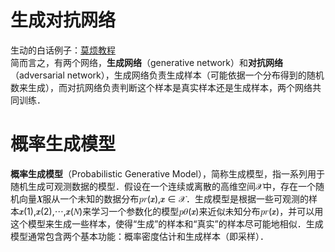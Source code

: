 # 生成对抗网络

生动的白话例子：[莫烦教程](https://mofanpy.com/tutorials/machine-learning/torch/intro-GAN/)  
简而言之，有两个网络，**生成网络**（generative network）和**对抗网络**（adversarial network），生成网络负责生成样本（可能依据一个分布得到的随机数来生成），而对抗网络负责判断这个样本是真实样本还是生成样本，两个网络共同训练．  

# 概率生成模型

**概率生成模型**（Probabilistic Generative Model），简称生成模型，指一系列用于随机生成可观测数据的模型．假设在一个连续或离散的高维空间𝒳中，存在一个随机向量𝑿服从一个未知的数据分布𝑝𝑟(𝒙),𝒙 ∈ 𝒳．生成模型是根据一些可观测的样本𝒙(1),𝒙(2),⋯,𝒙(𝑁)来学习一个参数化的模型𝑝𝜃(𝒙)来近似未知分布𝑝𝑟(𝒙)，并可以用这个模型来生成一些样本，使得“生成”的样本和“真实”的样本尽可能地相似．生成模型通常包含两个基本功能：概率密度估计和生成样本（即采样）．